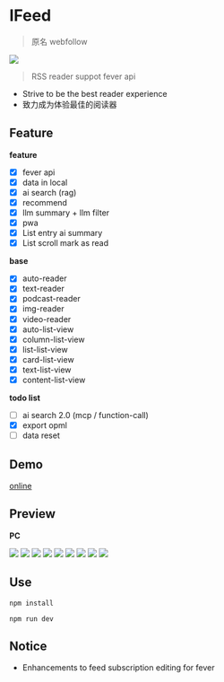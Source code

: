 # IFeed

> 原名 webfollow

![](./doc/logo.png)

> RSS reader suppot fever api

- Strive to be the best reader experience
- 致力成为体验最佳的阅读器

## Feature

**feature**

- [x] fever api
- [x] data in local
- [x] ai search (rag)
- [x] recommend
- [x] llm summary + llm filter
- [x] pwa
- [x] List entry ai summary
- [x] List scroll mark as read

**base**

- [x] auto-reader
- [x] text-reader
- [x] podcast-reader
- [x] img-reader
- [x] video-reader
- [x] auto-list-view
- [x] column-list-view
- [x] list-list-view
- [x] card-list-view
- [x] text-list-view
- [x] content-list-view

**todo list**

- [ ] ai search 2.0 (mcp / function-call)
- [x] export opml
- [ ] data reset

## Demo

[online](https://ifeed.cc)

## Preview

**PC**

![](./doc/index.png)
![](./doc/reader.png)
![](./doc/filter.png)
![](./doc/follow.png)
![](./doc/settings.png)
![](./doc/card-view.png)
![](./doc/podcast.png)
![](./doc/reader-full.png)
![](./doc/reader-img-ext.png)

## Use

```
npm install
```

```
npm run dev
```

## Notice

- Enhancements to feed subscription editing for fever
